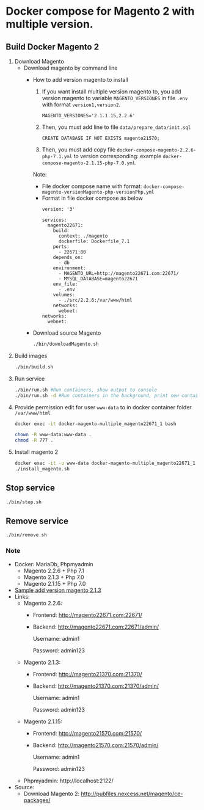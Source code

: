 # Docker compose for Magento 2 with multiple version.

## Build Docker Magento 2
1. Download Magento
    - Download magento by command line
        - How to add version magento to install
        
            1. If you want install multiple version magento to, you add version magento to variable `MAGENTO_VERSIONES` in file `.env` with format `version1,version2`.
                ```text
                MAGENTO_VERSIONES='2.1.1.15,2.2.6'
                ```
            
            2. Then, you must add line to file `data/prepare_data/init.sql`
                ```text
                CREATE DATABASE IF NOT EXISTS magento21570;
                ```
            
            3. Then, you must add copy file `docker-compose-magento-2.2.6-php-7.1.yml` to version corresponding: example `docker-compose-magento-2.1.15-php-7.0.yml`. 
            
            Note: 
            
            - File docker compose name with format: `docker-compose-magento-versionMagento-php-versionPhp.yml` 
            - Format in file docker compose as below
                ```text
                version: '3'
                
                services:
                  magento22671:
                    build:
                      context: ./magento
                      dockerfile: Dockerfile_7.1
                    ports:
                      - 22671:80
                    depends_on:
                      - db
                    environment:
                      - MAGENTO_URL=http://magento22671.com:22671/
                      - MYSQL_DATABASE=magento22671
                    env_file:
                      - .env
                    volumes:
                      - ./src/2.2.6:/var/www/html
                    networks:
                      webnet:
                networks:
                  webnet:
                ```
        - Download source Magento
            ```bash
            ./bin/downloadMagento.sh
            ```
2. Build images
    ```bash
    ./bin/build.sh
    ```
3. Run service
    ```bash
    ./bin/run.sh #Run containers, show output to console
    ./bin/run.sh -d #Run containers in the background, print new container names
    ```
4. Provide permission edit for user `www-data` to in docker container folder `/var/www/html`
    ```bash
    docker exec -it docker-magento-multiple_magento22671_1 bash
    ```
    ```bash
    chown -R www-data:www-data .
    chmod -R 777 .
    ```
5. Install magento 2
    ```bash
    docker exec -it -u www-data docker-magento-multiple_magento22671_1 bash
    ./install_magento.sh 
    ```

## Stop service
```bash
./bin/stop.sh
```

## Remove service
```bash
./bin/remove.sh
```

### Note
- Docker: MariaDb, Phpmyadmin
    - Magento 2.2.6 + Php 7.1
    - Magento 2.1.3 + Php 7.0
    - Magento 2.1.15 + Php 7.0
- [Sample add version magento 2.1.3](https://github.com/FinbertMagestore/docker-magento-multiple/commit/a270a89445430f16d7e24231d2c3ae7cd08a7a0f)
- Links:
    - Magento 2.2.6: 
        - Frontend: http://magento22671.com:22671/
        - Backend: http://magento22671.com:22671/admin/
        
            Username: admin1
            
            Password: admin123
    - Magento 2.1.3: 
        - Frontend: http://magento21370.com:21370/
        - Backend: http://magento21370.com:21370/admin/
        
            Username: admin1
            
            Password: admin123
    - Magento 2.1.15: 
        - Frontend: http://magento21570.com:21570/
        - Backend: http://magento21570.com:21570/admin/
        
            Username: admin1
            
            Password: admin123
    - Phpmyadmin: http://localhost:2122/
- Source:
    - Download Magento 2: http://pubfiles.nexcess.net/magento/ce-packages/
    